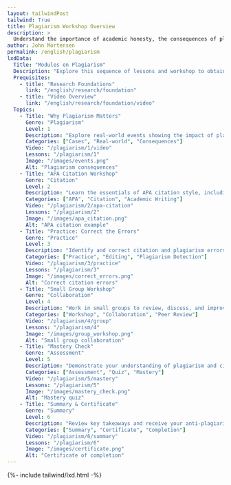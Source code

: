 ```yaml
---
layout: tailwindPost
tailwind: True
title: Plagiarism Workshop Overview
description: >
  Understand the importance of academic honesty, the consequences of plagiarism, and the skills needed to properly cite and reference sources.
author: John Mortensen
permalink: /english/plagiarism
lxdData:
  Title: "Modules on Plagiarism"
  Description: "Explore this sequence of lessons and workshop to obtain anti-plagiarism mastery certificate"
  Prequisites:
    - title: "Research Foundations"
      link: "/english/research/foundation"
    - title: "Video Overview"
      link: "/english/research/foundation/video"
  Topics:
    - Title: "Why Plagiarism Matters"
      Genre: "Plagiarism"
      Level: 1
      Description: "Explore real-world events showing the impact of plagiarism on students, professionals, and society."
      Categories: ["Cases", "Real-world", "Consequences"]
      Video: "/plagiarism/1/video"
      Lessons: "/plagiarism/1"
      Image: "/images/events.png"
      Alt: "Plagiarism consequences"
    - Title: "APA Citation Workshop"
      Genre: "Citation"
      Level: 2
      Description: "Learn the essentials of APA citation style, including in-text citations and reference lists, through interactive examples."
      Categories: ["APA", "Citation", "Academic Writing"]
      Video: "/plagiarism/2/apa-citation"
      Lessons: "/plagiarism/2"
      Image: "/images/apa_citation.png"
      Alt: "APA citation example"
    - Title: "Practice: Correct the Errors"
      Genre: "Practice"
      Level: 3
      Description: "Identify and correct citation and plagiarism errors in sample student work."
      Categories: ["Practice", "Editing", "Plagiarism Detection"]
      Video: "/plagiarism/3/practice"
      Lessons: "/plagiarism/3"
      Image: "/images/correct_errors.png"
      Alt: "Correct citation errors"
    - Title: "Small Group Workshop"
      Genre: "Collaboration"
      Level: 4
      Description: "Work in small groups to review, discuss, and improve sample assignments for proper citation and academic honesty."
      Categories: ["Workshop", "Collaboration", "Peer Review"]
      Video: "/plagiarism/4/group"
      Lessons: "/plagiarism/4"
      Image: "/images/group_workshop.png"
      Alt: "Small group collaboration"
    - Title: "Mastery Check"
      Genre: "Assessment"
      Level: 5
      Description: "Demonstrate your understanding of plagiarism and citation with a mastery quiz."
      Categories: ["Assessment", "Quiz", "Mastery"]
      Video: "/plagiarism/5/mastery"
      Lessons: "/plagiarism/5"
      Image: "/images/mastery_check.png"
      Alt: "Mastery quiz"
    - Title: "Summary & Certificate"
      Genre: "Summary"
      Level: 6
      Description: "Review key takeaways and receive your anti-plagiarism mastery certificate."
      Categories: ["Summary", "Certificate", "Completion"]
      Video: "/plagiarism/6/summary"
      Lessons: "/plagiarism/6"
      Image: "/images/certificate.png"
      Alt: "Certificate of completion"
---
```

{%- include tailwind/lxd.html -%}
